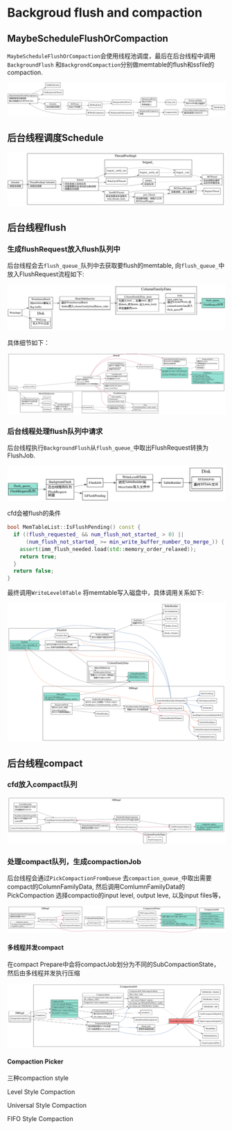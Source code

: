 # Backgroud flush and compaction

## MaybeScheduleFlushOrCompaction

`MaybeScheduleFlushOrCompaction`会使用线程池调度，最后在后台线程中调用`BackgroundFlush`
和`BackgrondCompaction`分别做memtable的flush和ssfile的compaction.

![MaybeScheduleFlushOrCompaction](./MaybeScheduleFlushOrCompaction.svg)


## 后台线程调度Schedule

![schedule-bgtread](./schedule-bgthread.svg)

## 后台线程flush

### 生成flushRequest放入flush队列中

后台线程会去`flush_queue_`队列中去获取要flush的memtable, 向`flush_queue_`中放入FlushRequest流程如下:

![flush_queue_put](./flush_queue_put.svg)

具体细节如下：

![flush queue put detail](./flush_queue_put_detail.svg)


### 后台线程处理flush队列中请求

后台线程执行`BackgroundFlush`从`flush_queue_`中取出FlushRequest转换为FlushJob. 


![flush-data-flow-overview](./flush-data-flow-overview.svg)

cfd会被flush的条件
```cpp
bool MemTableList::IsFlushPending() const {
  if ((flush_requested_ && num_flush_not_started_ > 0) ||
      (num_flush_not_started_ >= min_write_buffer_number_to_merge_)) {
    assert(imm_flush_needed.load(std::memory_order_relaxed));
    return true;
  }
  return false;
}
```

最终调用`WriteLevel0Table` 将memtable写入磁盘中，具体调用关系如下:

![backgroud-flush](./background-flush.svg)

## 后台线程compact

### cfd放入compact队列

![background-compaction-put](./background-compaction-put.svg)


### 处理compact队列，生成compactionJob

后台线程会通过`PickCompactionFromQueue` 去`compaction_queue_`中取出需要compact的ColumnFamilyData,
然后调用ComlumnFamilyData的PickCompaction 选择compactio的input level, output leve, 以及input files等，

![backgroup-compaction](./background-compaction.svg)


#### 多线程并发compact
在compact Prepare中会将compactJob划分为不同的SubCompactionState，然后由多线程并发执行压缩

![background-compaction-job](./background-compaction-job.svg)

#### Compaction Picker

三种compaction style

Level Style Compaction

Universal Style Compaction

FIFO Style Compaction
